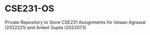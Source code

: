 # CSE231-OS
Private Repository to Store CSE231 Assignments for Ishaan Agrawal (2022221) and Aniket Gupta (2022073)

